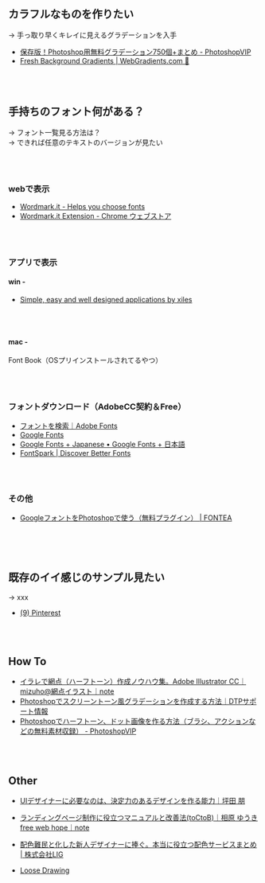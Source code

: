 
## カラフルなものを作りたい

→ 手っ取り早くキレイに見えるグラデーションを入手

* [保存版！Photoshop用無料グラデーション750個+まとめ - PhotoshopVIP](http://photoshopvip.net/14627)
* [Fresh Background Gradients | WebGradients.com 💎](https://webgradients.com/)

<br>
<br>


## 手持ちのフォント何がある？

→ フォント一覧見る方法は？  
→ できれば任意のテキストのバージョンが見たい

<br>
<br>


### webで表示
* [Wordmark.it - Helps you choose fonts](https://wordmark.it/)
* [Wordmark.it Extension - Chrome ウェブストア](https://chrome.google.com/webstore/detail/wordmarkit-extension/plafaneablgcojpbaeefkmnheilloopl)

<br>
<br>


### アプリで表示
#### win -
* [Simple, easy and well designed applications by xiles](http://www.xiles.net/)

<br>
<br>

#### mac -
Font Book（OSプリインストールされてるやつ）

<br>
<br>

### フォントダウンロード（AdobeCC契約＆Free）
* [フォントを検索｜Adobe Fonts](https://fonts.adobe.com/fonts)
* [Google Fonts](https://fonts.google.com/?subset=japanese)
* [Google Fonts + Japanese • Google Fonts + 日本語](https://googlefonts.github.io/japanese/)
* [FontSpark | Discover Better Fonts](https://fontspark.app/)

<br>
<br>

### その他
* [GoogleフォントをPhotoshopで使う（無料プラグイン） | FONTEA](https://4webcreators.com/design/font/fontea)

<br>
<br>
<br>




## 既存のイイ感じのサンプル見たい
→ xxx
* [(9) Pinterest](https://www.pinterest.jp/pin/515310382367285569/)

<br>
<br>





## How To
* [イラレで網点（ハーフトーン）作成ノウハウ集。Adobe Illustrator CC｜mizuho@網点イラスト｜note](https://note.com/pin0/n/n856c1086d268)
* [Photoshopでスクリーントーン風グラデーションを作成する方法｜DTPサポート情報](https://www.ddc.co.jp/dtp/archives/20090401/172400.html)
* [Photoshopでハーフトーン、ドット画像を作る方法（ブラシ、アクションなどの無料素材収録） - PhotoshopVIP](http://photoshopvip.net/117197)

<br>
<br>




## Other
* [UIデザイナーに必要なのは、決定力のあるデザインを作る能力｜坪田 朋](https://blog.tsubotax.com/n/n4b0b31c9223f)
* [ランディングページ制作に役立つマニュアルと改善法(toCtoB)｜相原 ゆうきfree web hope｜note](https://note.com/yukiaihara/n/ne755f1377b57)
* [配色難民と化した新人デザイナーに捧ぐ。本当に役立つ配色サービスまとめ | 株式会社LIG](https://liginc.co.jp/399974)

* [Loose Drawing](https://loosedrawing.com/)


